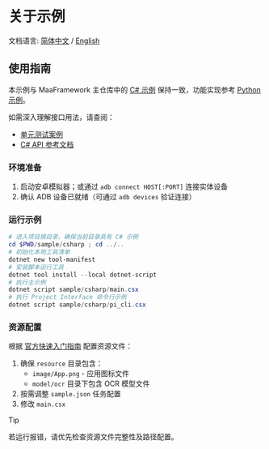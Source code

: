 # 关于示例

文档语言: [简体中文](README.zh_cn.md) / [English](README.md)

## 使用指南

本示例与 MaaFramework 主仓库中的 [C# 示例](https://github.com/MaaXYZ/MaaFramework/tree/main/sample/csharp) 保持一致，功能实现参考 [Python 示例](https://github.com/MaaXYZ/MaaFramework/tree/main/sample/python)。

如需深入理解接口用法，请查阅：
- [单元测试案例](./src/MaaFramework.Binding.UnitTests)
- [C# API 参考文档](https://maaxyz.github.io/MaaFramework.Binding.CSharp/api/MaaFramework.Binding.html)

### 环境准备

1. 启动安卓模拟器；或通过 `adb connect HOST[:PORT]` 连接实体设备
2. 确认 ADB 设备已就绪（可通过 `adb devices` 验证连接）

### 运行示例

```powershell
# 进入项目根目录，确保当前目录具有 C# 示例
cd $PWD/sample/csharp ; cd ../..
# 初始化本地工具清单
dotnet new tool-manifest
# 安装脚本运行工具
dotnet tool install --local dotnet-script
# 执行主示例
dotnet script sample/csharp/main.csx
# 执行 Project Interface 命令行示例
dotnet script sample/csharp/pi_cli.csx
```

### 资源配置

根据 [官方快速入门指南](https://github.com/MaaXYZ/MaaFramework/blob/main/docs/zh_cn/1.1-快速开始.md#准备资源文件) 配置资源文件：

1. 确保 `resource` 目录包含：
   - `image/App.png` - 应用图标文件
   - `model/ocr` 目录下包含 OCR 模型文件
2. 按需调整 `sample.json` 任务配置
3. 修改 `main.csx`

> [!TIP]
> 若运行报错，请优先检查资源文件完整性及路径配置。